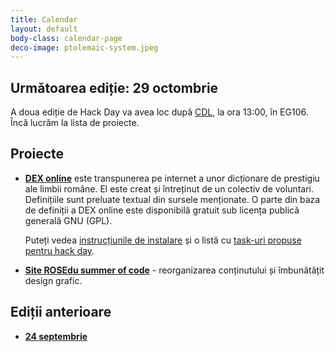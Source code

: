 ```yaml
---
title: Calendar
layout: default
body-class: calendar-page
deco-image: ptolemaic-system.jpeg
---
```


Următoarea ediție: 29 octombrie
-------------------------------

A doua ediție de Hack Day va avea loc
după [CDL](http://cdl.rosedu.org/2011-fall/), la ora 13:00, în EG106.
Încă lucrăm la lista de proiecte.

## Proiecte

* **[DEX online][]** este transpunerea pe internet a unor
  dicționare de prestigiu ale limbii române. El este creat și întreținut
  de un colectiv de voluntari.  Definițiile sunt preluate textual din
  sursele menționate. O parte din baza de definiții a DEX online este
  disponibilă gratuit sub licența publică generală GNU (GPL).

  Puteți vedea [instrucțiunile de instalare][dexonline-install] și o
  listă cu [task-uri propuse pentru hack day][dexonline-tasks].

[dex online]: http://dexonline.ro/
[dexonline-install]: http://wiki.dexonline.ro/wiki/AccesLaCodulSurs%C4%83
[dexonline-tasks]: http://wiki.dexonline.ro/wiki/ROSEdu


* **[Site ROSEdu summer of code](http://soc.rosedu.org/)** -
  reorganizarea conținutului și îmbunătățit design grafic.


Ediții anterioare
-----------------

* **[24 septembrie](./2011-09-24.html)**

